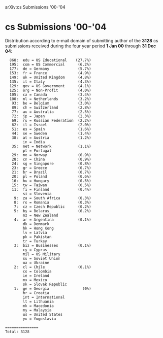 arXiv:cs Submissions '00-'04

cs Submissions '00-'04
======================

Distribution according to e-mail domain of submitting author of the
**3128** cs submissions received during the four year period **1 Jan
00** through **31 Dec 04**:

      868:  edu = US Educational    (27.7%)
      195:  com = US Commercial      (6.2%)
      177:  de = Germany             (5.7%)
      153:  fr = France              (4.9%)
      149:  uk = United Kingdom      (4.8%)
      135:  it = Italy               (4.3%)
      129:  gov = US Government      (4.1%)
      125:  org = Non-Profit         (4.0%)
      105:  ca = Canada              (3.4%)
      100:  nl = Netherlands         (3.2%)
       93:  be = Belgium             (3.0%)
       89:  ch = Switzerland         (2.8%)
       77:  au = Australia           (2.5%)
       72:  jp = Japan               (2.3%)
       69:  ru = Russian Federation  (2.2%)
       62:  il = Israel              (2.0%)
       51:  es = Spain               (1.6%)
       44:  se = Sweden              (1.4%)
       38:  at = Austria             (1.2%)
            in = India
       35:  net = Network            (1.1%)
            pt = Portugal
       29:  no = Norway              (0.9%)
       28:  cn = China               (0.9%)
       24:  sg = Singapore           (0.8%)
       23:  gr = Greece              (0.7%)
       21:  br = Brazil              (0.7%)
       20:  pl = Poland              (0.6%)
       16:  hu = Hungary             (0.5%)
       15:  tw = Taiwan              (0.5%)
       11:  fi = Finland             (0.4%)
            si = Slovenia
        9:  za = South Africa        (0.3%)
        8:  ro = Romania             (0.3%)
        7:  cz = Czech Republic      (0.2%)
        5:  by = Belarus             (0.2%)
            nz = New Zealand
        4:  ar = Argentina           (0.1%)
            dk = Denmark
            hk = Hong Kong
            lv = Latvia
            pk = Pakistan
            tr = Turkey
        3:  biz = Businesses         (0.1%)
            cy = Cyprus
            mil = US Military
            su = Soviet Union
            ua = Ukraine
        2:  cl = Chile               (0.1%)
            co = Colombia
            ie = Ireland
            mx = Mexico
            sk = Slovak Republic
        1:  ge = Georgia               (0%)
            hr = Croatia
            int = International
            lt = Lithuania
            mk = Macedonia
            my = Malaysia
            us = United States
            yu = Yugoslavia

    ===============
    Total: 3128
